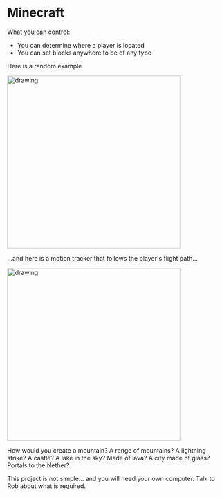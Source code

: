 # Minecraft

What you can control:


- You can determine where a player is located
- You can set blocks anywhere to be of any type


Here is a random example


<img src="https://github.com/robfatland/pythonbytes/blob/master/projects/minecraft/sparserandom.png" alt="drawing" width="400"/>


...and here is a motion tracker that follows the player's flight path...


<img src="https://github.com/robfatland/pythonbytes/blob/master/projects/minecraft/minecraft.png" alt="drawing" width="400"/>


How would you
create a mountain? A range of mountains? A lightning strike? A castle? A lake in the sky? Made of lava? 
A city made of glass? Portals to the Nether?


This project is not simple... and you will need your own computer. Talk to Rob about what is required. 


